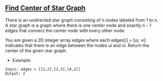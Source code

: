 ## [Find Center of Star Graph](https://leetcode.com/problems/find-center-of-star-graph/description/)


There is an undirected star graph consisting of n nodes labeled from 1 to n. A star graph is a graph where there is one center node and exactly n - 1 edges that connect the center node with every other node.

You are given a 2D integer array edges where each edges[i] = [ui, vi] indicates that there is an edge between the nodes ui and vi. Return the center of the given star graph.


- Example:
```
Input: edges = [[1,2],[2,3],[4,2]]
Output: 2
```
